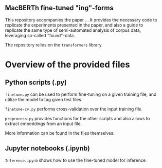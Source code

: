 MacBERTh fine-tuned "ing"-forms
---

This repository accompanies the paper ... 
It provides the necessary code to replicate the experiments presented in the paper, and also a guide to replicate the same type of semi-automated analysis of corpus data, leveraging so-called "found"-data.

The repository relies on the `transformers` library.

# Overview of the provided files

## Python scripts (.py)
`finetune.py` can be used to perform fine-tuning on a given training file, and utilize the model to tag given test files. 

`finetune-cv.py` performs cross-validation over the input training file.

`preprocess.py` provides functions for the other scripts and also allows to extract embeddings from an input file.

More information can be found in the files themselves.

## Jupyter notebooks (.ipynb)

`Inference.ipynb` shows how to use the fine-tuned model for inference.